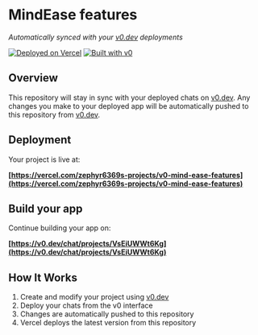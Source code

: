 # MindEase features

*Automatically synced with your [v0.dev](https://v0.dev) deployments*

[![Deployed on Vercel](https://img.shields.io/badge/Deployed%20on-Vercel-black?style=for-the-badge&logo=vercel)](https://vercel.com/zephyr6369s-projects/v0-mind-ease-features)
[![Built with v0](https://img.shields.io/badge/Built%20with-v0.dev-black?style=for-the-badge)](https://v0.dev/chat/projects/VsEiUWWt6Kg)

## Overview

This repository will stay in sync with your deployed chats on [v0.dev](https://v0.dev).
Any changes you make to your deployed app will be automatically pushed to this repository from [v0.dev](https://v0.dev).

## Deployment

Your project is live at:

**[https://vercel.com/zephyr6369s-projects/v0-mind-ease-features](https://vercel.com/zephyr6369s-projects/v0-mind-ease-features)**

## Build your app

Continue building your app on:

**[https://v0.dev/chat/projects/VsEiUWWt6Kg](https://v0.dev/chat/projects/VsEiUWWt6Kg)**

## How It Works

1. Create and modify your project using [v0.dev](https://v0.dev)
2. Deploy your chats from the v0 interface
3. Changes are automatically pushed to this repository
4. Vercel deploys the latest version from this repository
